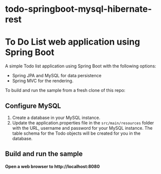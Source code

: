 # todo-springboot-mysql-hibernate-rest
# To Do List web application using Spring Boot

A simple Todo list application using Spring Boot with the following options:

- Spring JPA and MySQL for data persistence
- Spring MVC for the rendering.

To build and run the sample from a fresh clone of this repo:

## Configure MySQL

1. Create a database in your MySQL instance.
2. Update the application.properties file in the `src/main/resources` folder with the URL, username and password for your MySQL instance. The table schema for the Todo objects will be created for you in the database.


## Build and run the sample

#### Open a web browser to http://localhost:8080
